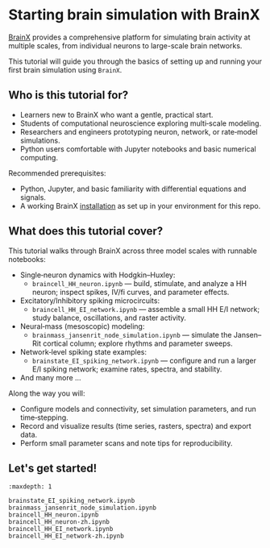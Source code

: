 # Starting brain simulation with BrainX 

[BrainX](https://github.com/chaobrain) provides a comprehensive platform for 
simulating brain activity at multiple scales, from individual neurons to 
large-scale brain networks. 

This tutorial will guide you through the basics of setting up and running 
your first brain simulation using ``BrainX``.


## Who is this tutorial for?

- Learners new to BrainX who want a gentle, practical start.
- Students of computational neuroscience exploring multi‑scale modeling.
- Researchers and engineers prototyping neuron, network, or rate‑model simulations.
- Python users comfortable with Jupyter notebooks and basic numerical computing.

Recommended prerequisites:

- Python, Jupyter, and basic familiarity with differential equations and signals.
- A working BrainX [installation](./install.md) as set up in your environment for this repo.

## What does this tutorial cover?

This tutorial walks through BrainX across three model scales with runnable notebooks:

- Single‑neuron dynamics with Hodgkin–Huxley:
  - `braincell_HH_neuron.ipynb` — build, stimulate, and analyze a HH neuron; inspect spikes, IV/fi curves, and parameter effects.
- Excitatory/Inhibitory spiking microcircuits:
  - `braincell_HH_EI_network.ipynb` — assemble a small HH E/I network; study balance, oscillations, and raster activity.
- Neural‑mass (mesoscopic) modeling:
  - `brainmass_jansenrit_node_simulation.ipynb` — simulate the Jansen–Rit cortical column; explore rhythms and parameter sweeps.
- Network‑level spiking state examples:
  - `brainstate_EI_spiking_network.ipynb` — configure and run a larger E/I spiking network; examine rates, spectra, and stability.
- And many more ...


Along the way you will:

- Configure models and connectivity, set simulation parameters, and run time‑stepping.
- Record and visualize results (time series, rasters, spectra) and export data.
- Perform small parameter scans and note tips for reproducibility.

## Let's get started!

```{toctree}
:maxdepth: 1

brainstate_EI_spiking_network.ipynb
brainmass_jansenrit_node_simulation.ipynb
braincell_HH_neuron.ipynb
braincell_HH_neuron-zh.ipynb
braincell_HH_EI_network.ipynb
braincell_HH_EI_network-zh.ipynb
```

